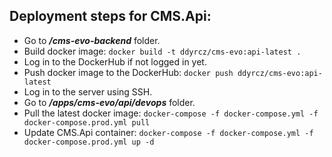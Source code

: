 ## Deployment steps for CMS.Api:
- Go to *__/cms-evo-backend__* folder.
- Build docker image: ```docker build -t ddyrcz/cms-evo:api-latest . ```
- Log in to the DockerHub if not logged in yet.
- Push docker image to the DockerHub: ```docker push ddyrcz/cms-evo:api-latest```
- Log in to the server using SSH.
- Go to *__/apps/cms-evo/api/devops__* folder.
- Pull the latest docker image: ```docker-compose -f docker-compose.yml -f docker-compose.prod.yml pull```
- Update CMS.Api container: ```docker-compose -f docker-compose.yml -f docker-compose.prod.yml up -d```
